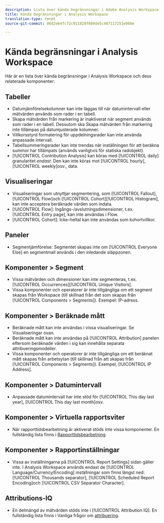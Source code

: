 ```yaml
---
description: Lista över kända begränsningar i Adobe Analysis Workspace och dess relaterade komponenter
title: Kända begränsningar i Analysis Workspace
translation-type: tm+mt
source-git-commit: 06d2e64fc72c911828f089de5c487117251e060e

---
```



# Kända begränsningar i Analysis Workspace

Här är en lista över kända begränsningar i Analysis Workspace och dess relaterade komponenter:

## Tabeller

* Datumjämförelsekolumner kan inte läggas till när datumintervall eller mätvärden används som rader i en tabell.
* Skapa mätvärden från markering är inaktiverat när segment används som rader i en tabell. Dessutom ska Skapa mätvärden från markering inte tillämpas på datumjusterade kolumner.
* Villkorsstyrd formatering för uppdelningsrader kan inte använda anpassade intervall.
* Tabellsummeringsrader kan inte trendas när inställningen för att beräkna summor har tillämpats (används vanligtvis för statiska radobjekt).
* [!UICONTROL Contribution Analysis] kan köras med [!UICONTROL daily] granularitet _endast_. Den kan inte köras mot [!UICONTROL hourly], [!UICONTROL weekly]osv., data.

## Visualiseringar

* Visualiseringar som utnyttjar segmentering, som [!UICONTROL Fallout], [!UICONTROL Flow]och [!UICONTROL Cohort][!UICONTROL Histogram], kan inte acceptera beräknade värden som indata.
* [!UICONTROL Flow]: Ingångs-/avslutningsdimensioner, t.ex. [!UICONTROL Entry page], kan inte användas i Flow.
* [!UICONTROL Cohort]: Icke-heltal kan inte användas som kohortvillkor.

## Paneler

* Segmentjämförelse: Segmentet skapas inte om [!UICONTROL Everyone Else] en segmentmall används i den inledande släppzonen.

## Komponenter > Segment

* Vissa mätvärden och dimensioner kan inte segmenteras, t.ex. [!UICONTROL Occurrences][!UICONTROL Unique Visitors].
* Vissa komponenter och operatorer är inte tillgängliga om ett segment skapas från Workspace (till skillnad från det som skapas från [!UICONTROL Components > Segments]). Exempel: IP-adress.

## Komponenter > Beräknade mått

* Beräknade mått kan inte användas i vissa visualiseringar. Se Visualiseringar ovan.
* Beräknade mått kan inte användas på [!UICONTROL Attribution] panelen eftersom beräknade värden i sig kan innehålla separata attribueringsmodeller.
* Vissa komponenter och operatorer är inte tillgängliga om ett beräknat mått skapas från arbetsytan (till skillnad från att skapas från [!UICONTROL Components > Segments]). Exempel, [!UICONTROL IP Address].

## Komponenter > Datumintervall

* Anpassade datumintervall har inte stöd för [!UICONTROL This day last year], [!UICONTROL This day last month]osv.

## Komponenter > Virtuella rapportsviter

* När rapporttidsbearbetning är aktiverat stöds inte vissa komponenter. En fullständig lista finns i [Rapporttidsbearbetning](/help/components/vrs/vrs-report-time-processing.md).

## Komponenter > Rapportinställningar

* Vissa av inställningarna på [!UICONTROL Report Settings] sidan gäller inte. I Analysis Workspace används endast de [!UICONTROL Language/Currency/Encoding] inställningar som finns längst ned: [!UICONTROL Thousands separator], [!UICONTROL Scheduled Report Encoding]och [!UICONTROL CSV Separator Character].

## Attributions-IQ

* En delmängd av mätvärden stöds inte i [!UICONTROL Attribution IQ]. En fullständig lista finns i Vanliga frågor om [attribuering](c-panels/attribution/attribution-faq.md).

